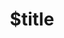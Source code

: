 ---
title: $title
second_title: Aspose.BarCode .NET API atsaucei
description: $description
type: docs
weight: $weight
url: /lt/net/$ref/
---